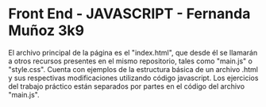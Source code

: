 # Front End - JAVASCRIPT - Fernanda Muñoz 3k9

El archivo principal de la página es el "index.html", que desde él se llamarán a otros recursos presentes en el mismo repositorio, tales como "main.js" o "style.css". Cuenta con ejemplos de la estructura básica de un archivo .html y sus respectivas modificaciones utilizando código javascript. Los ejercicios del trabajo práctico están separados por partes en el código del archivo "main.js".
